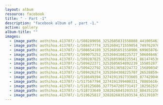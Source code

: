 ```yaml
---
layout: album
resource: facebook
title: " - Part -1"
description: "facebook album of , part -1."
active: gallery
album-title: ""
images:
  - image_path: aothihoa.413707/-1/508289056_3252605831558888_4410054639223824156_n.jpg
  - image_path: aothihoa.413707/-1/508477774_3252604171559054_7497629767502772448_n.jpg
  - image_path: aothihoa.413707/-1/508654189_3252605651558906_6996587644611658071_n.jpg
  - image_path: aothihoa.413707/-1/509075252_3252604108225727_5060464676996629399_n.jpg
  - image_path: aothihoa.413707/-1/509287825_3252605968225541_8614745367266422232_n.jpg
  - image_path: aothihoa.413707/-1/509422371_3252605654892239_1558528773898418578_n.jpg
  - image_path: aothihoa.413707/-1/509422792_3252613658224772_1568903456510054246_n.jpg
  - image_path: aothihoa.413707/-1/509426274_3252604308225707_2652885940428813993_n.jpg
  - image_path: aothihoa.413707/-1/516649394_3274191392733665_8774290464887162887_n.jpg
  - image_path: aothihoa.413707/-1/517567794_3274191399400331_7886561649076454831_n.jpg
  - image_path: aothihoa.413707/-1/518125686_3277547205731417_1025625194590922693_n.jpg
  - image_path: aothihoa.413707/-1/518733649_3282826045203533_8843522580337593426_n.jpg
  - image_path: aothihoa.413707/-1/519625817_3282826035203534_6513910795961093665_n.jpg
---
```

